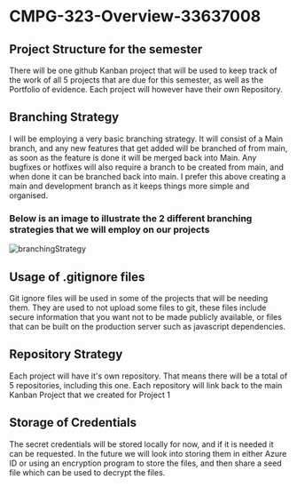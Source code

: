 # CMPG-323-Overview-33637008
## Project Structure for the semester
There will be one github Kanban project that will be used to keep track of the work of all 5 projects that are due for this semester, as well as the Portfolio of evidence. Each project will however have their own Repository.
## Branching Strategy
I will be employing a very basic branching strategy. It will consist of a Main branch, and any new features that get added will be branched of from main, as soon as the feature is done it will be merged back into Main. Any bugfixes or hotfixes will also require a branch to be created from main, and when done it can be branched back into main. I prefer this above creating a main and development branch as it keeps things more simple and organised.

### Below is an image to illustrate the 2 different branching strategies that we will employ on our projects
![branchingStrategy](https://user-images.githubusercontent.com/56234654/185398377-2df52459-1fec-4119-a90c-52d7ffbec85d.png)

## Usage of .gitignore files
Git ignore files will be used in some of the projects that will be needing them. They are used to not upload some files to git, these files include secure information that you want not to be made publicly available, or files that can be built on the production server such as javascript dependencies.
## Repository Strategy
Each project will have it's own repository. That means there will be a total of 5 repositories, including this one. Each repository will link back to the main Kanban Project that we created for Project 1
## Storage of Credentials
The secret credentials will be stored locally for now, and if it is needed it can be requested. In the future we will look into storing them in either Azure ID or using an encryption program to store the files, and then share a seed file which can be used to decrypt the files.
